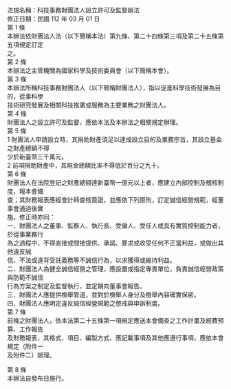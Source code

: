 法規名稱：科技事務財團法人設立許可及監督辦法  
修正日期：民國 112 年 03 月 01 日  
第 1 條  
本辦法依財團法人法（以下簡稱本法）第九條、第二十四條第三項及第二十五條第五項規定訂定  
之。  
第 2 條  
本辦法之主管機關為國家科學及技術委員會（以下簡稱本會）。  
第 3 條  
本辦法所稱科技事務財團法人（以下簡稱財團法人），指以促進科學技術發展為目的，從事科學  
技術研究發展及相關科技推廣或服務為主要業務之財團法人。  
第 4 條  
財團法人之設立許可及監督，應依本法及本辦法之相關規定辦理。  
第 5 條  
1 財團法人申請設立時，其捐助財產須足以達成設立目的及業務宗旨，其設立基金之財產總額不得  
少於新臺幣三千萬元。  
2 前項捐助財產中，其現金總額比率不得低於百分之九十。  
第 6 條  
財團法人在法院登記之財產總額達新臺幣一億元以上者，應建立內部控制及稽核制度，報本會備  
查；其財務報表應經會計師查核簽證，並應依下列原則，訂定誠信經營規範，經董事會通過後實  
施，修正時亦同：  
一、財團法人之董事、監察人、執行長、受僱人、受任人或具有實質控制能力者，於從事業務行  
為之過程中，不得直接或間接提供、承諾、要求或收受任何不正當利益，或做出其他違反誠  
信、不法或違背受託義務等不誠信行為，以求獲得或維持利益。  
二、財團法人為健全誠信經營之管理，應設置或指定專責單位，負責誠信經營政策與防範不誠信  
行為方案之制定及監督執行，並定期向董事會報告。  
三、財團法人應提供檢舉管道，並對於檢舉人身分及檢舉內容確實保密。  
四、財團法人應明定違反誠信經營規範之懲戒與申訴制度。  
第 7 條  
前條之財團法人，依本法第二十五條第一項規定應送本會備查之工作計畫及經費預算、工作報告  
及財務報表，其格式、項目、編製方式、應記載事項及其他應遵行事項，應依本會規定（附件一  
及附件二）辦理。  


第 8 條  
本辦法自發布日施行。  


